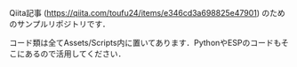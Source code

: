 Qiita記事 (https://qiita.com/toufu24/items/e346cd3a698825e47901) のためのサンプルリポジトリです．

コード類は全てAssets/Scripts内に置いてあります．PythonやESPのコードもそこにあるので活用してください．

